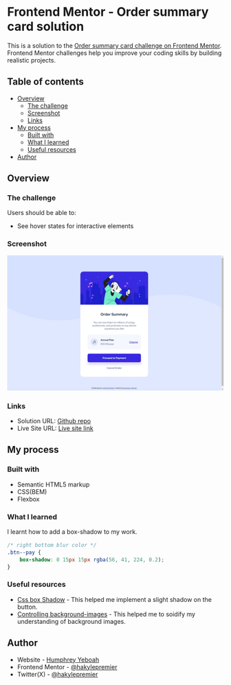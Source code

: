 <!-- @format -->

# Frontend Mentor - Order summary card solution

This is a solution to the [Order summary card challenge on Frontend Mentor](https://www.frontendmentor.io/challenges/order-summary-component-QlPmajDUj). Frontend Mentor challenges help you improve your coding skills by building realistic projects.

## Table of contents

- [Overview](#overview)
  - [The challenge](#the-challenge)
  - [Screenshot](#screenshot)
  - [Links](#links)
- [My process](#my-process)
  - [Built with](#built-with)
  - [What I learned](#what-i-learned)
  - [Useful resources](#useful-resources)
- [Author](#author)

## Overview

### The challenge

Users should be able to:

- See hover states for interactive elements

### Screenshot

![Screenshot of the finished project](./screenshot.jpeg)

### Links

- Solution URL: [Github repo](https://your-solution-url.com)
- Live Site URL: [Live site link](https://your-live-site-url.com)

## My process

### Built with

- Semantic HTML5 markup
- CSS(BEM)
- Flexbox

### What I learned

I learnt how to add a box-shadow to my work.

```css
/* right bottom blur color */
.btn--pay {
	box-shadow: 0 15px 15px rgba(56, 41, 224, 0.2);
}
```

### Useful resources

- [Css box Shadow](https://www.w3schools.com/csS/css3_shadows_box.asp) - This helped me implement a slight shadow on the button.
- [Controlling background-images](https://youtu.be/3T_Jy1CqH9k) - This helped me to soidify my understanding of background images.

## Author

- Website - [Humphrey Yeboah](https://www.humphreyyeboah.com)
- Frontend Mentor - [@hakylepremier](https://www.frontendmentor.io/profile/hakylepremier)
- Twitter(X) - [@hakylepremier](https://www.twitter.com/hakylepremier)
